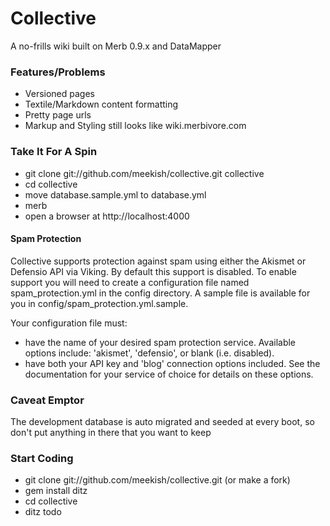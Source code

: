 # Collective

A no-frills wiki built on Merb 0.9.x and DataMapper
 
### Features/Problems
 
* Versioned pages
* Textile/Markdown content formatting
* Pretty page urls
* Markup and Styling still looks like wiki.merbivore.com
  
### Take It For A Spin
 
* git clone git://github.com/meekish/collective.git collective
* cd collective
* move database.sample.yml to database.yml
* merb
* open a browser at http://localhost:4000
  
#### Spam Protection
Collective supports protection against spam using either the Akismet or Defensio API via Viking. By default this support is disabled. To enable support you will need to create a configuration file named spam\_protection.yml in the config directory. A sample file is available for you in  config/spam\_protection.yml.sample.

Your configuration file must:
  * have the name of your desired spam protection service. Available options include: 'akismet', 'defensio', or blank (i.e. disabled).
  * have both your API key and 'blog' connection options included. See the documentation for your service of choice for details on these options.

### Caveat Emptor
 
The development database is auto migrated and seeded at every boot, so don't put anything in there that you want to keep

### Start Coding

* git clone git://github.com/meekish/collective.git (or make a fork)
* gem install ditz
* cd collective
* ditz todo
